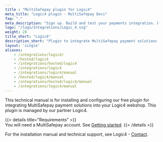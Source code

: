 ```yaml
---
title : "MultiSafepay plugin for Logic4"
meta_title: "Logic4 plugin - MultiSafepay Docs"
faq: "."
meta_description: "Sign up. Build and test your payments integration. Explore our products and services. Use our API Reference, SDKs, and wrappers. Get support."
logo: "/logo/Integrations/Logic_4.svg"
weight: 28
title_short: "Logic4"
description_short: "Plugin to integrate MultiSafepay payment solutions into your Logic4 webshop."
layout: 'single'
aliases: 
    - /integrations/logic4/
    - /hosted/logic4
    - /integrations/hosted/logic4
    - /integrations/logic4
    - /integrations/logic4/manual
    - /hosted/logic4/manual
    - /integrations/hosted/logic4/manual
    - /integrations/logic4/manual
---
```


This technical manual is for installing and configuring our free plugin for integrating MultiSafepay payment solutions into your Logic4 webshop. This plugin is managed by our partner Logic4.

{{< details title="Requirements" >}}
&nbsp;  
You will need a MultiSafepay account. See [Getting started](/getting-started/).
{{< /details >}}

For the installation manual and technical support, see Logic4 - [Contact](https://www.logic4.nl/contact/).
